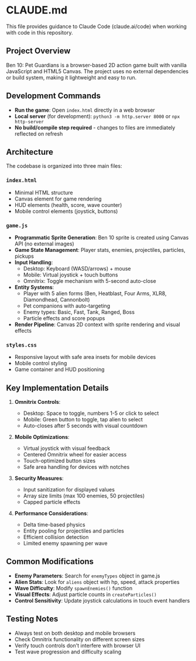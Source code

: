 # CLAUDE.md

This file provides guidance to Claude Code (claude.ai/code) when working with code in this repository.

## Project Overview

Ben 10: Pet Guardians is a browser-based 2D action game built with vanilla JavaScript and HTML5 Canvas. The project uses no external dependencies or build system, making it lightweight and easy to run.

## Development Commands

- **Run the game**: Open `index.html` directly in a web browser
- **Local server** (for development): `python3 -m http.server 8000` or `npx http-server`
- **No build/compile step required** - changes to files are immediately reflected on refresh

## Architecture

The codebase is organized into three main files:

### `index.html`
- Minimal HTML structure
- Canvas element for game rendering
- HUD elements (health, score, wave counter)
- Mobile control elements (joystick, buttons)

### `game.js`
- **Programmatic Sprite Generation**: Ben 10 sprite is created using Canvas API (no external images)
- **Game State Management**: Player stats, enemies, projectiles, particles, pickups
- **Input Handling**: 
  - Desktop: Keyboard (WASD/arrows) + mouse
  - Mobile: Virtual joystick + touch buttons
  - Omnitrix: Toggle mechanism with 5-second auto-close
- **Entity Systems**:
  - Player with 5 alien forms (Ben, Heatblast, Four Arms, XLR8, Diamondhead, Cannonbolt)
  - Pet companions with auto-targeting
  - Enemy types: Basic, Fast, Tank, Ranged, Boss
  - Particle effects and score popups
- **Render Pipeline**: Canvas 2D context with sprite rendering and visual effects

### `styles.css`
- Responsive layout with safe area insets for mobile devices
- Mobile control styling
- Game container and HUD positioning

## Key Implementation Details

1. **Omnitrix Controls**:
   - Desktop: Space to toggle, numbers 1-5 or click to select
   - Mobile: Green button to toggle, tap alien to select
   - Auto-closes after 5 seconds with visual countdown

2. **Mobile Optimizations**:
   - Virtual joystick with visual feedback
   - Centered Omnitrix wheel for easier access
   - Touch-optimized button sizes
   - Safe area handling for devices with notches

3. **Security Measures**:
   - Input sanitization for displayed values
   - Array size limits (max 100 enemies, 50 projectiles)
   - Capped particle effects

4. **Performance Considerations**:
   - Delta time-based physics
   - Entity pooling for projectiles and particles
   - Efficient collision detection
   - Limited enemy spawning per wave

## Common Modifications

- **Enemy Parameters**: Search for `enemyTypes` object in game.js
- **Alien Stats**: Look for `aliens` object with hp, speed, attack properties
- **Wave Difficulty**: Modify `spawnEnemies()` function
- **Visual Effects**: Adjust particle counts in `createParticles()`
- **Control Sensitivity**: Update joystick calculations in touch event handlers

## Testing Notes

- Always test on both desktop and mobile browsers
- Check Omnitrix functionality on different screen sizes
- Verify touch controls don't interfere with browser UI
- Test wave progression and difficulty scaling